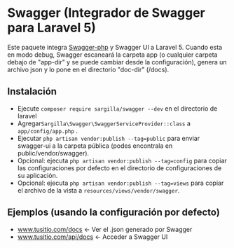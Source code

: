 # Swagger (Integrador de Swagger para Laravel 5)

Este paquete integra [Swagger-php](https://github.com/zircote/swagger-php) y Swagger UI a Laravel 5.
Cuando esta en modo debug, Swagger escaneará la carpeta app (o cualquier carpeta debajo de "app-dir" y se puede cambiar desde la configuración), genera un archivo json y lo pone en el directorio "doc-dir" (/docs).

## Instalación
- Ejecute `composer require sargilla/swagger --dev` en el directorio de laravel
- Agregar`Sargilla\Swagger\SwaggerServiceProvider::class` a `app/config/app.php` .
- Ejecutar `php artisan vendor:publish --tag=public` para enviar swagger-ui a la carpeta pública (podes encontrala en public/vendor/swagger).
- Opcional: ejecuta `php artisan vendor:publish --tag=config` para copiar las configuraciones por defecto en el directorio de configuraciones de su aplicación.
- Opcional: ejecuta `php artisan vendor:publish --tag=views` para copiar el archivo de la vista a `resources/views/vendor/swagger`.

## Ejemplos (usando la configuración por defecto)
- www.tusitio.com/docs  <- Ver el .json generado por Swagger
- www.tusitio.com/api/docs <- Acceder a Swagger UI
